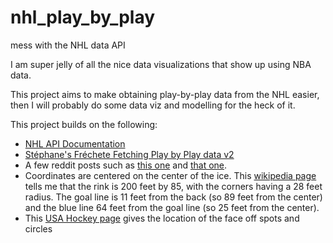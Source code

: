 # nhl_play_by_play
mess with the NHL data API

I am super jelly of all the nice data visualizations that show up using NBA data.  

This project aims to make obtaining play-by-play data from the NHL easier, then I will probably do some data viz and modelling for the heck of it.

This project builds on the following:  

  * [NHL API Documentation](https://github.com/dword4/nhlapi)  
  * [Stéphane's Fréchete Fetching Play by Play data v2](https://stephanefrechette.com/fetching-nhl-play-by-play-v2/)  
  * A few reddit posts such as [this one](https://www.reddit.com/r/hockey/comments/5qi4a4/anyone_have_experience_using_the_nhl_json_stats/) and [that one](https://www.reddit.com/r/nhl/comments/4zr5bm/api_for_nhl_stats/).  
  * Coordinates are centered on the center of the ice.  This [wikipedia page](https://en.wikipedia.org/wiki/Ice_hockey_rink) tells me that the rink is 200 feet by 85, with the corners having a 28 feet radius.  The goal line is 11 feet from the back (so 89 feet from the center)  and the blue line 64 feet from the goal line (so 25 feet from the center).   
  * This [USA Hockey page](https://www.usahockeyrulebook.com/page/show/1082185-rule-104-face-off-spots-and-face-off-circles) gives the location of the face off spots and circles  
  
  
  
